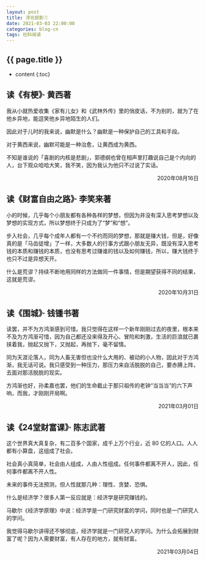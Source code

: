 ```yaml
---
layout: post
title: 浮光掠影①
date: 2021-03-03 22:00:00
categories: blog-cn
tags: 社科阅读
--- 
```


<h2>{{ page.title }}</h2>

* content
{:toc}

## 读《有梗》· 黄西著

我从小就热爱收集《家有儿女》和《武林外传》里的俏皮话，不为别的，就为了在他乡异地，能逗笑他乡异地陌生的人们。

因此对于儿时的我来说，幽默是什么？幽默是一种保护自己的工具和手段。

对于黄西来说，幽默可能是一种治愈，让黄西成为黄西。

不知是谁说的「喜剧的内核是悲剧」，郭德纲也曾在相声里打趣说自己是个内向的人，台下观众哈哈大笑，我不笑，因为我认为他只不过说了实话。

<p align="right">2020年08月16日</p>

## 读《财富自由之路》· 李笑来著

小的时候，几乎每个小朋友都有各种各样的梦想，但因为并没有深入思考梦想以及梦想的实现方式，所以梦想终于只成为了“梦”和“想”。

步入社会，几乎每个成年人都有一个不约而同的梦想，那就是赚大钱，但是，好像真的是「马齿徒增」了一样，大多数人的行事方式跟小朋友无异，既没有深入思考钱的本质和赚钱的本质，也没有思考过赚谁的钱以及如何赚钱，所以，赚大钱终于也只不过是异想天开。

什么是荒谬？持续不断地用同样的方法做同一件事情，但是期望获得不同的结果，这就是荒谬。

<p align="right">2020年10月31日</p>

## 读《围城》· 钱锺书著

读罢，并不为方鸿渐感到可惜。我只觉得在这样一个新年刚刚过去的夜里，根本来不及为方鸿渐可惜，因为自己都还没来得及开心、冒险和刺激，生活的巨浪就已裹挟着我，抛起又抛下，又抛起，再抛下，毫不留情。

同为天涯沦落人，同为人畜无害但也没什么大用的、被动的小人物，因此对于方鸿渐，我无话可说。我只感受到一种压力，那压力来自活脱脱的自己，要赤膊上阵，去面对那活脱脱的现实。

方鸿渐也好，孙柔嘉也罢，他们的生命截止于那只祖传的老钟“当当当”的六下声响，而我，才刚刚开局啊。

<p align="right">2021年03月01日</p>

## 读《24堂财富课》· 陈志武著

这个世界真大真复杂，有二百多个国家，成千上万个行业，近 80 亿的人口。人人都有小算盘，这组成了社会。

社会真小真简单，社会由人组成，人由人性组成。任何事件都离不开人，因此，任何事件都离不开人性。

未来的事件无法预测，但人性就那几种：理性、贪婪、恐惧。

什么是经济学？很多人第一反应就是：经济学是研究赚钱的。

马歇尔《经济学原理》中说：经济学是一门研究财富的学问，同时也是一门研究人的学问。

我觉得马歇尔讲得还不够彻底，经济学就是一门研究人的学问。为什么会拓展到财富了呢？因为人需要财富，有人存在的地方，就有财富。

<p align="right">2021年03月04日</p>